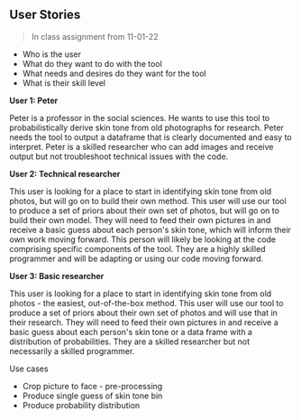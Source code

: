 ## User Stories

> In class assignment from 11-01-22

* Who is the user
* What do they want to do with the tool
* What needs and desires do they want for the tool
* What is their skill level

**User 1: Peter**

Peter is a professor in the social sciences. He wants to use this tool to probabilistically derive skin tone from old photographs for research. Peter needs the tool to output a dataframe that is clearly documented and easy to interpret. Peter is a skilled researcher who can add images and receive output but not troubleshoot technical issues with the code.

**User 2: Technical researcher**

This user is looking for a place to start in identifying skin tone from old photos, but will go on to build their own method. This user will use our tool to produce a set of priors about their own set of photos, but will go on to build their own model. They will need to feed their own pictures in and receive a basic guess about each person's skin tone, which will inform their own work moving forward. This person will likely be looking at the code comprising specific components of the tool. They are a highly skilled programmer and will be adapting or using our code moving forward.

**User 3: Basic researcher**

This user is looking for a place to start in identifying skin tone from old photos - the easiest, out-of-the-box method. This user will use our tool to produce a set of priors about their own set of photos and will use that in their research. They will need to feed their own pictures in and receive a basic guess about each person's skin tone or a data frame with a distribution of probabilities.  They are a skilled researcher but not necessarily a skilled programmer. 


Use cases
* Crop picture to face - pre-processing
* Produce single guess of skin tone bin
* Produce probability distribution

